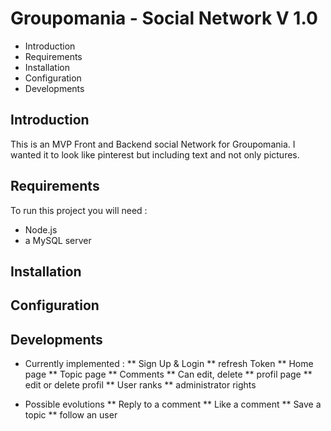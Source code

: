 # Groupomania - Social Network V 1.0


* Introduction
* Requirements
* Installation
* Configuration
* Developments

## Introduction

This is an MVP Front and Backend social Network for Groupomania. I wanted it to look like pinterest but including text and not only pictures.

## Requirements

To run this project you will need :
* Node.js
* a MySQL server

## Installation

## Configuration

## Developments

* Currently implemented : 
** Sign Up & Login
** refresh Token
** Home page
** Topic page
** Comments
** Can edit, delete
** profil page
** edit or delete profil
** User ranks
** administrator rights

* Possible evolutions
** Reply to a comment
** Like a comment
** Save a topic
** follow an user